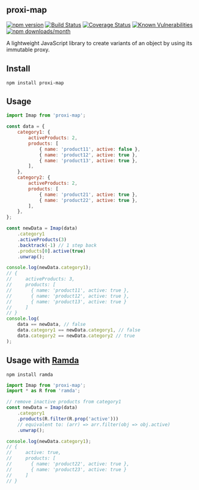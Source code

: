 ## proxi-map

[![npm version](https://img.shields.io/npm/v/proxi-map)](https://www.npmjs.com/package/proxi-map)
[![Build Status](https://app.travis-ci.com/akshay9136/proxi-map.svg?branch=main)](https://app.travis-ci.com/akshay9136/proxi-map)
[![Coverage Status](https://coveralls.io/repos/github/akshay9136/proxi-map/badge.svg)](https://coveralls.io/github/akshay9136/proxi-map)
[![Known Vulnerabilities](https://snyk.io/test/npm/proxi-map/badge.svg)](https://snyk.io/test/npm/proxi-map)
[![npm downloads/month](https://img.shields.io/npm/dm/proxi-map)](https://www.npmjs.com/package/proxi-map)

A lightweight JavaScript library to create variants of an object by using its immutable proxy.

## Install
`npm install proxi-map`

## Usage
```javascript
import Imap from 'proxi-map';

const data = {
    category1: {
        activeProducts: 2,
        products: [
            { name: 'product11', active: false },
            { name: 'product12', active: true },
            { name: 'product13', active: true },
        ],
    },
    category2: {
        activeProducts: 2,
        products: [
            { name: 'product21', active: true },
            { name: 'product22', active: true },
        ],
    },
};

const newData = Imap(data)
    .category1
    .activeProducts(3)
    .backtrack(-1) // 1 step back
    .products[0].active(true)
    .unwrap();

console.log(newData.category1);
// {
//     activeProducts: 3,
//     products: [
//       { name: 'product11', active: true },
//       { name: 'product12', active: true },
//       { name: 'product13', active: true }
//     ]
// }
console.log(
    data == newData, // false
    data.category1 == newData.category1, // false
    data.category2 == newData.category2 // true
);
```

## Usage with [Ramda](https://www.npmjs.com/package/ramda)

`npm install ramda`

```javascript
import Imap from 'proxi-map';
import * as R from 'ramda';

// remove inactive products from category1
const newData = Imap(data)
    .category1
    .products(R.filter(R.prop('active')))
    // equivalent to: (arr) => arr.filter(obj => obj.active)
    .unwrap();

console.log(newData.category1);
// {
//     active: true,
//     products: [
//       { name: 'product22', active: true },
//       { name: 'product23', active: true }
//     ]
// }
```
